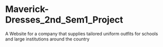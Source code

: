 # Maverick-Dresses_2nd_Sem1_Project
A Website for a company that supplies tailored uniform outfits for schools and large institutions around the country
